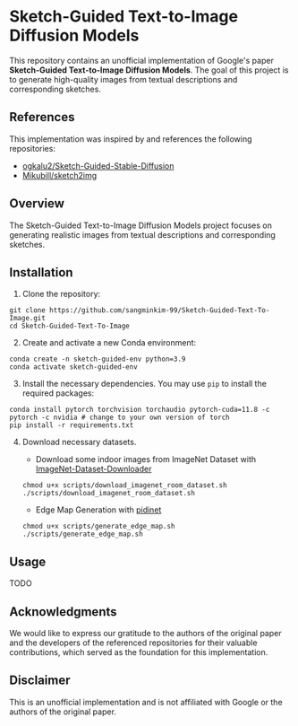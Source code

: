 # Sketch-Guided Text-to-Image Diffusion Models

This repository contains an unofficial implementation of Google's paper **Sketch-Guided Text-to-Image Diffusion Models**. 
The goal of this project is to generate high-quality images from textual descriptions and corresponding sketches.


## References

This implementation was inspired by and references the following repositories:

- [ogkalu2/Sketch-Guided-Stable-Diffusion](https://github.com/ogkalu2/Sketch-Guided-Stable-Diffusion)
- [Mikubill/sketch2img](https://github.com/Mikubill/sketch2img)


## Overview

The Sketch-Guided Text-to-Image Diffusion Models project focuses on generating realistic images from textual descriptions and corresponding sketches.


## Installation

1. Clone the repository:

```shell
git clone https://github.com/sangminkim-99/Sketch-Guided-Text-To-Image.git
cd Sketch-Guided-Text-To-Image
```

2. Create and activate a new Conda environment:

```shell
conda create -n sketch-guided-env python=3.9
conda activate sketch-guided-env
```

3. Install the necessary dependencies. You may use `pip` to install the required packages:

```shell
conda install pytorch torchvision torchaudio pytorch-cuda=11.8 -c pytorch -c nvidia # change to your own version of torch
pip install -r requirements.txt
```

4. Download necessary datasets.
    * Download some indoor images from ImageNet Dataset with [ImageNet-Dataset-Downloader](https://github.com/mf1024/ImageNet-Datasets-Downloader)
    ```shell
    chmod u+x scripts/download_imagenet_room_dataset.sh
    ./scripts/download_imagenet_room_dataset.sh
    ```
    
    * Edge Map Generation with [pidinet](https://github.com/ogkalu2/pidinet-for-imagenet)
    ```shell
    chmod u+x scripts/generate_edge_map.sh
    ./scripts/generate_edge_map.sh
    ```
    

## Usage

TODO


## Acknowledgments

We would like to express our gratitude to the authors of the original paper and the developers of the referenced repositories for their valuable contributions, which served as the foundation for this implementation.


## Disclaimer

This is an unofficial implementation and is not affiliated with Google or the authors of the original paper.
